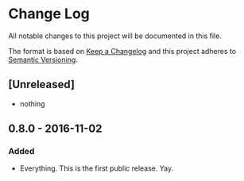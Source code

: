 # Change Log
All notable changes to this project will be documented in this file.

The format is based on [Keep a Changelog](http://keepachangelog.com/)
and this project adheres to [Semantic Versioning](http://semver.org/).

## [Unreleased]
- nothing

## 0.8.0 - 2016-11-02
### Added
- Everything. This is the first public release. Yay.
